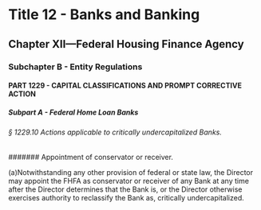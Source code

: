 
# Title 12 - Banks and Banking
## Chapter XII—Federal Housing Finance Agency
### Subchapter B - Entity Regulations
#### PART 1229 - CAPITAL CLASSIFICATIONS AND PROMPT CORRECTIVE ACTION
##### Subpart A - Federal Home Loan Banks
###### § 1229.10 Actions applicable to critically undercapitalized Banks.
####### Appointment of conservator or receiver.

(a)Notwithstanding any other provision of federal or state law, the Director may appoint the FHFA as conservator or receiver of any Bank at any time after the Director determines that the Bank is, or the Director otherwise exercises authority to reclassify the Bank as, critically undercapitalized.
